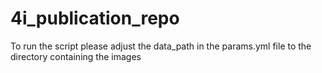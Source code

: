 # 4i_publication_repo

To run the script please adjust the data_path in the params.yml file to the directory containing the images
